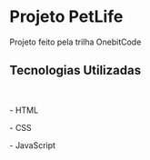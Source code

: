 <h1>Projeto PetLife</h1>

<p>Projeto feito pela trilha OnebitCode</p>

<h2>Tecnologias Utilizadas</h2>
<br>
  <p>- HTML</p>
  <p>- CSS</p>
  <p>- JavaScript</p>
<br>

<img scr="https://raw.githubusercontent.com/GabrielRocha21/pagina-teste-PetlLife/refs/heads/master/Petlife/img/Captura%20de%20tela%202024-11-21%20113410.png">
